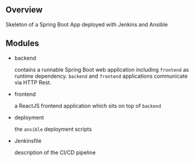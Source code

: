 Overview
---
Skeleton of a Spring Boot App deployed with Jenkins and Ansible

Modules
---
* backend

  contains a runnable Spring Boot web application including `frontend` as runtime dependency. `backend` and `frontend` applications communicate via HTTP Rest. 
* frontend

  a ReactJS frontend application which sits on top of `backend`
* deployment

  the `ansible` deployment scripts
* Jenkinsfile
  
  description of the CI/CD pipeline
  